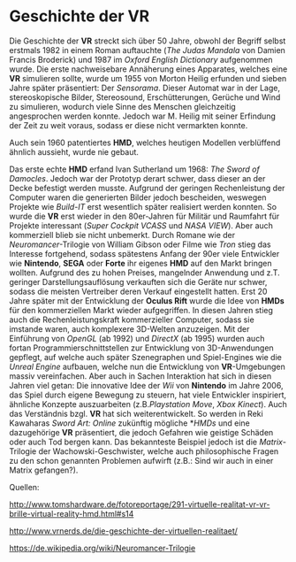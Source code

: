 # Geschichte der VR

Die Geschichte der **VR** streckt sich über 50 Jahre, obwohl der Begriff selbst erstmals 1982 in einem Roman auftauchte (*The Judas Mandala* von Damien Francis Broderick) und 1987 im *Oxford English Dictionary* aufgenommen wurde. Die erste nachweisebare Annäherung eines Apparates, welches eine **VR** simulieren sollte, wurde um 1955 von Morton Heilig erfunden und sieben Jahre später präsentiert: Der *Sensorama*. Dieser Automat war in der Lage, stereoskopische Bilder, Stereosound, Erschütterungen, Gerüche und Wind zu simulieren, wodurch viele Sinne des Menschen gleichzeitig angesprochen werden konnte. Jedoch war M. Heilig mit seiner Erfindung der Zeit zu weit voraus, sodass er diese nicht vermarkten konnte.
 
Auch sein 1960 patentiertes **HMD**, welches heutigen Modellen verblüffend ähnlich aussieht, wurde nie gebaut.
 
Das erste echte **HMD** erfand Ivan Sutherland um 1968: *The Sword of Damocles*. Jedoch war der Prototyp derart schwer, dass dieser an der Decke befestigt werden musste. Aufgrund der geringen Rechenleistung der Computer waren die generierten Bilder jedoch bescheiden, weswegen Projekte wie *Build-IT* erst wesentlich später realisiert werden konnten.  So wurde die **VR** erst wieder in den 80er-Jahren für Militär und Raumfahrt für Projekte interessant (*Super Cockpit VCASS* und *NASA VIEW*). Aber auch kommerziell blieb sie nicht unbemerkt. Durch Romane wie der *Neuromancer*-Trilogie von William Gibson oder Filme wie *Tron* stieg das Interesse fortgehend, sodass spätestens Anfang der 90er viele Entwickler wie **Nintendo**, **SEGA** oder **Forte** ihr eigenes **HMD** auf den Markt bringen wollten. Aufgrund des zu hohen Preises, mangelnder Anwendung und z.T. geringer Darstellungsauflösung verkauften sich die Geräte nur schwer, sodass die meisten Vertreiber deren Verkauf eingestellt hatten. Erst 20 Jahre später mit der Entwicklung der **Oculus Rift** wurde die Idee von **HMDs** für den kommerziellen Markt wieder aufgegriffen. 
In diesen Jahren stieg auch die Rechenleistungskraft kommerzieller Computer, sodass sie imstande waren, auch komplexere 3D-Welten anzuzeigen. Mit der Einführung von *OpenGL* (ab 1992) und *DirectX* (ab 1995) wurden auch fortan Programmierschnittstellen zur Entwicklung von 3D-Anwendungen gepflegt, auf welche auch später Szenegraphen und Spiel-Engines wie die *Unreal Engine* aufbauen, welche nun die Entwicklung von **VR**-Umgebungen massiv vereinfachen.  Aber auch in Sachen Interaktion hat sich in diesen Jahren viel getan: Die innovative Idee der *Wii* von **Nintendo** im Jahre 2006, das Spiel durch eigene Bewegung zu steuern, hat viele Entwickler inspiriert, ähnliche Konzepte auszuarbeiten (z.B.*Playstation Move*, *Xbox Kinect*).
Auch das Verständnis bzgl. **VR** hat sich weiterentwickelt. So werden in Reki Kawaharas *Sword Art: Online* zukünftig mögliche **HMDs* und eine dazugehörige **VR** präsentiert, die jedoch Gefahren wie geistige Schäden oder auch Tod bergen kann. Das bekannteste Beispiel jedoch ist die *Matrix*-Trilogie der Wachowski-Geschwister, welche auch philosophische Fragen zu den schon genannten Problemen aufwirft (z.B.: Sind wir auch in einer Matrix gefangen?).     

Quellen:

http://www.tomshardware.de/fotoreportage/291-virtuelle-realitat-vr-vr-brille-virtual-reality-hmd.html#s14

http://www.vrnerds.de/die-geschichte-der-virtuellen-realitaet/

https://de.wikipedia.org/wiki/Neuromancer-Trilogie